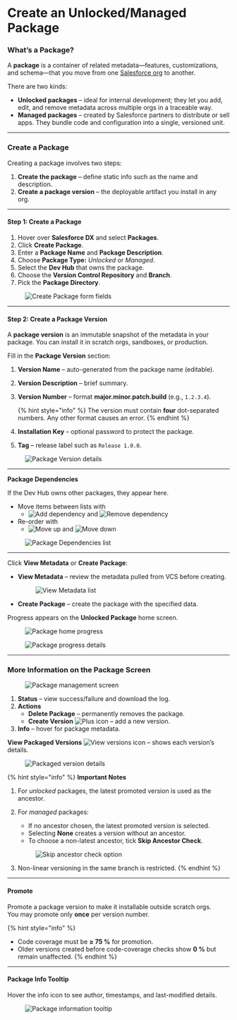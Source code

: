 # Create an Unlocked/Managed Package

### What’s a Package? <a href="#whats-a-package" id="whats-a-package"></a>

A **package** is a container of related metadata—features, customizations, and schema—that you move from one [Salesforce org](broken-reference) to another.

There are two kinds:

* **Unlocked packages** – ideal for internal development; they let you add, edit, and remove metadata across multiple orgs in a traceable way.
* **Managed packages** – created by Salesforce partners to distribute or sell apps. They bundle code and configuration into a single, versioned unit.

***

### Create a Package <a href="#create-a-package" id="create-a-package"></a>

Creating a package involves two steps:

1. **Create the package** – define static info such as the name and description.
2. **Create a package version** – the deployable artifact you install in any org.

***

#### Step 1: Create a Package <a href="#step-1-creating-a-package" id="step-1-creating-a-package"></a>

1. Hover over **Salesforce DX** and select **Packages**.
2. Click **Create Package**.
3. Enter a **Package Name** and **Package Description**.
4. Choose **Package Type:** _Unlocked_ or _Managed_.
5. Select the **Dev Hub** that owns the package.
6. Choose the **Version Control Repository** and **Branch**.
7. Pick the **Package Directory**.

<figure><img src="../../../../.gitbook/assets/image (1453).png" alt="Create Package form fields"><figcaption></figcaption></figure>

***

#### Step 2: Create a Package Version <a href="#step-2-create-a-package-version" id="step-2-create-a-package-version"></a>

A **package version** is an immutable snapshot of the metadata in your package. You can install it in scratch orgs, sandboxes, or production.

Fill in the **Package Version** section:

1. **Version Name** – auto-generated from the package name (editable).
2. **Version Description** – brief summary.
3.  **Version Number** – format **major.minor.patch.build** (e.g., `1.2.3.4`).

    {% hint style="info" %}
    The version must contain **four** dot-separated numbers. Any other format causes an error.
    {% endhint %}
4. **Installation Key** – optional password to protect the package.
5. **Tag** – release label such as `Release 1.0.0`.

<figure><img src="../../../../.gitbook/assets/image (1454).png" alt="Package Version details"><figcaption></figcaption></figure>

***

**Package Dependencies**

If the Dev Hub owns other packages, they appear here.

* Move items between lists with
  * ![Add dependency](<../../../../.gitbook/assets/image (1445).png>) and ![Remove dependency](<../../../../.gitbook/assets/image (1446).png>)
* Re-order with
  * ![Move up](<../../../../.gitbook/assets/image (1455).png>) and ![Move down](<../../../../.gitbook/assets/image (1457).png>)

<figure><img src="../../../../.gitbook/assets/image (1458).png" alt="Package Dependencies list"><figcaption></figcaption></figure>

***

Click **View Metadata** or **Create Package**:

*   **View Metadata** – review the metadata pulled from VCS before creating.

    <figure><img src="../../../../.gitbook/assets/image (1459).png" alt="View Metadata list"><figcaption></figcaption></figure>
* **Create Package** – create the package with the specified data.

Progress appears on the **Unlocked Package** home screen.

<figure><img src="../../../../.gitbook/assets/image (1460).png" alt="Package home progress"><figcaption></figcaption></figure>

<figure><img src="../../../../.gitbook/assets/image (1461).png" alt="Package progress details"><figcaption></figcaption></figure>

***

### More Information on the Package Screen <a href="#more-information-on-the-package-screen" id="more-information-on-the-package-screen"></a>

<figure><img src="../../../../.gitbook/assets/image (1462).png" alt="Package management screen"><figcaption></figcaption></figure>

1. **Status** – view success/failure and download the log.
2. **Actions**
   * **Delete Package** – permanently removes the package.
   * **Create Version** ![Plus icon](<../../../../.gitbook/assets/image (1445).png>) – add a new version.
3. **Info** – hover for package metadata.

**View Packaged Versions** ![View versions icon](<../../../../.gitbook/assets/image (1463).png>) – shows each version’s details.

<figure><img src="../../../../.gitbook/assets/image (1464).png" alt="Packaged version details"><figcaption></figcaption></figure>

{% hint style="info" %}
**Important Notes**

1. For _unlocked_ packages, the latest promoted version is used as the ancestor.
2.  For _managed_ packages:

    * If no ancestor chosen, the latest promoted version is selected.
    * Selecting **None** creates a version without an ancestor.
    * To choose a non-latest ancestor, tick **Skip Ancestor Check**.

    <figure><img src="../../../../.gitbook/assets/image (1465).png" alt="Skip ancestor check option"><figcaption></figcaption></figure>
3. Non-linear versioning in the same branch is restricted.
{% endhint %}

***

#### Promote

Promote a package version to make it installable outside scratch orgs.\
You may promote only **once** per version number.

{% hint style="info" %}
* Code coverage must be **≥ 75 %** for promotion.
* Older versions created before code-coverage checks show **0 %** but remain unaffected.
{% endhint %}

***

#### Package Info Tooltip

Hover the info icon to see author, timestamps, and last-modified details.

<figure><img src="../../../../.gitbook/assets/image (1466).png" alt="Package information tooltip"><figcaption></figcaption></figure>
